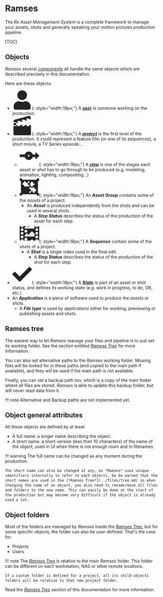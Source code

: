 # Ramses

The *Rx Asset Management System* is a complete framework to manage your assets, shots and generally speaking your motion pictures production pipeline.

[TOC]

## Objects

*Ramses* several [components](../components/index.md) all handle the same objects which are described precisely in this documentation.

Here are these objects:

- ![](../img/icons/user_sl.svg){: style="width:18px;"} A [***user***](users.md) is someone working on the production.
- ![](../img/icons/cinema-movie_sl.svg){: style="width:18px;"} A [***project***](projects.md) is the first level of the production. It could represent a feature film (or one of its sequences), a short movie, a TV Series episode...
    - ![](../img/icons/step-node_sl.svg){: style="width:18px;"} A [***step***](steps.md) is one of the stages each *asset* or *shot* has to go through to be produced (e.g. modeling, animation, lighting, compositing...)
    - ![](../img/icons/assets-properties-group_sd.svg){: style="width:18px;"} An ***Asset Group*** contains some of the *assets* of a project.
        - An ***Asset*** is produced independently from the shots and can be used in several shots.
            - A ***Step Status*** describes the status of the production of the asset for each step.
    - ![](../img/icons/shots-frames_sd.svg){: style="width:18px;"} A ***Sequence*** contain some of the *shots* of a project.
        - A ***Shot*** is a single video used in the final edit.
            - A ***Step Status*** describes the status of the production of the shot for each step.
- ![](../img/icons/state.svg){: style="width:18px;"} A [***State***](states.md) is part of an asset or shot status, and defines its working state (e.g. work in progress, to do, OK, etc.)
- An ***Application*** is a piece of software used to produce the *assets* or *shots*.
    - A ***File type*** is used by *applications* either for working, previewing or publishing *assets* and *shots*.

## Ramses tree

The easiest way to let *Ramses* manage your files and pipeline is to just set its working folder. See the section entitled [*Ramese Tree*](../files/tree.md) for more information.

You can also set alternative paths to the *Ramses* working folder. Missing files will be looked for in these paths (and copied to the main path if available), and they will be used if the main path is not available.

Finally, you can set a backup path too, which is a copy of the main folder where all files are stored. *Ramses* is able to update this backup folder, but will never read data from it.

!!! note
    Alternative and Backup paths are not implemented yet.

## Object general attributes

All these objects are defined by at least:

- A full name: a longer name describing the object.
- A short name: a short version (less than 10 characters) of the name of the object, used in UI when there is not enough room and in filenames.

!!! warning
    The full name can be changed as any moment during the production.

    The short name can also be changed at any, as *Ramses* uses unique identifiers internally to refer to each objects, be be warned that the short names are used in the [*Ramses Tree*](../files/tree.md) so when changing the name of an object, you also need to rename/move all files and folders to the new name. This can easily be done at the start of the production but may become very difficult if the object is already used a lot.

## Object folders

Most of the folders are managed by *Ramses* inside the [*Ramses Tree*](../files/tree.md), but for some specific objects, the folder can also be user-defined. That's the case for:

- Projects
- Users

!!! note
    The [*Ramses Tree*](../files/tree.md) is relative to the main *Ramses* folder. This folder can be different on each workstation, NAS or other remote locations.
    
    If a custom folder is defined for a project, all its child-objects folders will be relative to that new project folder.

Read the [*Ramses Tree*](../files/tree.md) section of this documentation for more information.
